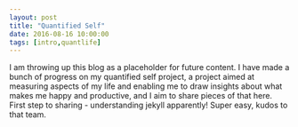 ```yaml
---
layout: post
title: "Quantified Self"
date: 2016-08-16 10:00:00
tags: [intro,quantlife]
---
```


I am throwing up this blog as a placeholder for future content.  I have made a bunch of progress on my quantified self project, a project aimed at measuring aspects of my life and enabling me to draw insights about what makes me happy and productive, and I aim to share pieces of that here.  First step to sharing - understanding jekyll apparently!  Super easy, kudos to that team.
